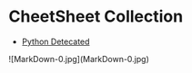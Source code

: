 # CheetSheet Collection

- [Python Detecated](.\Python\index.md)

 <style> img{max-width: 126%;}
 </style>![MarkDown-0.jpg](MarkDown-0.jpg) 
